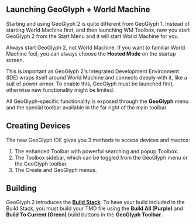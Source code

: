## Launching GeoGlyph + World Machine

Starting and using GeoGlyph 2 is quite different from GeoGlyph 1. Instead of starting World Machine first, and then launching WM Toolbox, now you start GeoGlyph 2 from the Start Menu and it will start World Machine for you.

Always start GeoGlyph 2, not World Machine. If you want to familiar World Machine feel, you can always choose the **Hosted Mode** on the startup screen.

This is important as GeoGlyph 2's Integrated Development Environment (IDE) wraps itself around World Machine and connects deeply with it, like a suit of power armor. To enable this, GeoGlyph must be launched first, otherwise new functionality might be limited.

All GeoGlyph-specific functionality is exposed through the **GeoGlyph** menu and the special toolbar available in the far right of the main toolbar.

## Creating Devices

The new GeoGlyph IDE gives you 3 methods to access devices and macros:
1. The enhanced Toolbar with powerful searching and popup Toolbox.
2. The Toolbox sidebar, which can be toggled from the GeoGlyph menu or the GeoGlyph toolbar.
3. The Create and GeoGlyph menus.

## Building

GeoGlyph 2 introduces the **[Build Stack](IDE--Build-Stack)**. To have your build included in the Build Stack, you must build your TMD file using the **Build All (Purple)** and **Build To Current (Green)** build buttons in the **GeoGlyph Toolbar**.
